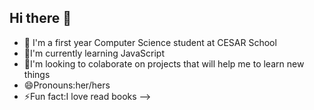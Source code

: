## Hi there 👋

- 🔭 I'm a first year Computer Science student at CESAR School
- 🌱I'm currently learning JavaScript
- 👯I'm looking to colaborate on projects that will help me to learn new things 
- 😄Pronouns:her/hers
- ⚡Fun fact:I love read books
-->

